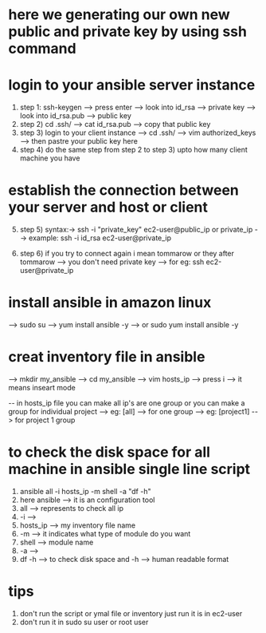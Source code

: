 # here we generating our own new public and private key by using ssh command

# login to your ansible server instance
1) step 1: ssh-keygen
     --> press enter 
   --> look into id_rsa --> private key
   --> look into id_rsa.pub --> public key
2) step 2) cd .ssh/
         --> cat id_rsa.pub
         --> copy that public key
3) step 3) login to your client instance
    --> cd .ssh/
    --> vim authorized_keys
    --> then pastre your public key here
4) step 4) do  the same step from step 2 to step 3) upto how many client machine you have

# establish the connection between your server and host or client 
5)  step 5) syntax:-> ssh -i "private_key" ec2-user@public_ip or private_ip
        --> example: ssh -i id_rsa ec2-user@private_ip

6) step 6) if you try to connect again i mean tommarow or they after tommarow
   --> you don't need private key
   --> for eg: ssh ec2-user@private_ip

# install ansible in amazon linux
--> sudo su
--> yum install ansible -y
--> or sudo yum install ansible -y

# creat inventory file in ansible 
--> mkdir my_ansible
--> cd my_ansible
--> vim hosts_ip
--> press i --> it means inseart mode

-- in hosts_ip file you can make all ip's are one group or you can make a group for individual project
--> eg: [all] --> for one group 
--> eg: [project1] --> for project 1 group


# to check the disk space for all machine in ansible single line script

1) ansible all -i hosts_ip -m shell -a "df -h"
2) here ansible --> it is an configuration tool
3) all --> represents to check all ip
4) -i -->
5) hosts_ip --> my inventory file name
6) -m --> it indicates what type of module do you want
7) shell --> module name
8) -a -->
9) df -h --> to check disk space and -h --> human readable format

# tips
1) don't run the script or ymal file or inventory just run it is in ec2-user
2) don't run it in sudo su user or root user


    
